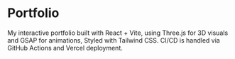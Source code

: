 # Portfolio
My interactive portfolio built with React + Vite, using Three.js for 3D visuals and GSAP for animations, Styled with Tailwind CSS. CI/CD is handled via GitHub Actions and Vercel deployment.
